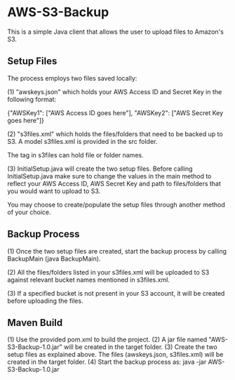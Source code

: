 AWS-S3-Backup
=============

This is a simple Java client that allows the user to upload files to Amazon's S3. 


Setup Files
-----------

The process employs two files saved locally:

(1) "awskeys.json" which holds your AWS Access ID and Secret Key in the following format:

{"AWSKey1": ["AWS Access ID goes here"], "AWSKey2": ["AWS Secret Key goes here"]}

(2) "s3files.xml" which holds the files/folders that need to be backed up to S3. A model s3files.xml is provided in the src folder.

The <file> tag in s3files can hold file or folder names. 


(3) InitialSetup.java will create the two setup files. Before calling InitialSetup.java make sure to change the values in the main method to reflect your AWS Access ID, AWS Secret Key and path to files/folders that you would want to upload to S3. 

You may choose to create/populate the setup files through another method of your choice.

Backup Process
--------------

(1) Once the two setup files are created, start the backup process by calling BackupMain (java BackupMain). 

(2) All the files/folders listed in your s3files.xml will be uploaded to S3 against relevant bucket names mentioned in s3files.xml.

(3) If a specified bucket is not present in your S3 account, it will be created before uploading the files.

Maven Build
-----------

(1) Use the provided pom.xml to build the project.
(2) A jar file named "AWS-S3-Backup-1.0.jar" will be created in the target folder.
(3) Create the two setup files as explained above. The files (awskeys.json, s3files.xml) will be created in the target folder.
(4) Start the backup process as: java -jar AWS-S3-Backup-1.0.jar







